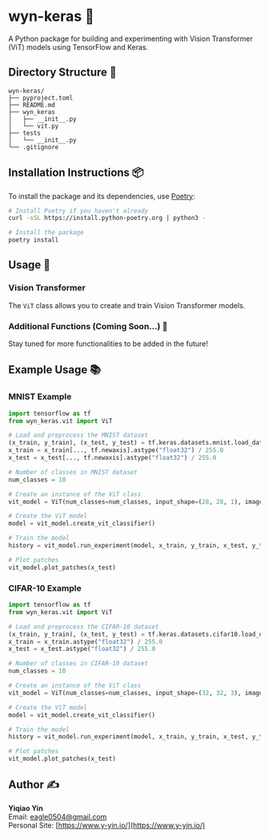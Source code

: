 # wyn-keras 🎉

A Python package for building and experimenting with Vision Transformer (ViT) models using TensorFlow and Keras.

## Directory Structure 📁

```
wyn-keras/
├── pyproject.toml
├── README.md
├── wyn_keras
│   ├── __init__.py
│   └── vit.py
├── tests
│   └── __init__.py
└── .gitignore
```

## Installation Instructions 📦

To install the package and its dependencies, use [Poetry](https://python-poetry.org/):

```sh
# Install Poetry if you haven't already
curl -sSL https://install.python-poetry.org | python3 -

# Install the package
poetry install
```

## Usage 🚀

### Vision Transformer

The `ViT` class allows you to create and train Vision Transformer models.

### Additional Functions (Coming Soon...) 🚧

Stay tuned for more functionalities to be added in the future!

## Example Usage 📚

### MNIST Example

```python
import tensorflow as tf
from wyn_keras.vit import ViT

# Load and preprocess the MNIST dataset
(x_train, y_train), (x_test, y_test) = tf.keras.datasets.mnist.load_data()
x_train = x_train[..., tf.newaxis].astype("float32") / 255.0
x_test = x_test[..., tf.newaxis].astype("float32") / 255.0

# Number of classes in MNIST dataset
num_classes = 10

# Create an instance of the ViT class
vit_model = ViT(num_classes=num_classes, input_shape=(28, 28, 1), image_size=28, num_epochs=2)

# Create the ViT model
model = vit_model.create_vit_classifier()

# Train the model
history = vit_model.run_experiment(model, x_train, y_train, x_test, y_test)

# Plot patches
vit_model.plot_patches(x_test)
```

### CIFAR-10 Example

```python
import tensorflow as tf
from wyn_keras.vit import ViT

# Load and preprocess the CIFAR-10 dataset
(x_train, y_train), (x_test, y_test) = tf.keras.datasets.cifar10.load_data()
x_train = x_train.astype("float32") / 255.0
x_test = x_test.astype("float32") / 255.0

# Number of classes in CIFAR-10 dataset
num_classes = 10

# Create an instance of the ViT class
vit_model = ViT(num_classes=num_classes, input_shape=(32, 32, 3), image_size=32, num_epochs=2)

# Create the ViT model
model = vit_model.create_vit_classifier()

# Train the model
history = vit_model.run_experiment(model, x_train, y_train, x_test, y_test)

# Plot patches
vit_model.plot_patches(x_test)
```

## Author ✍️

**Yiqiao Yin**  
Email: [eagle0504@gmail.com](mailto:eagle0504@gmail.com)  
Personal Site: [https://www.y-yin.io/](https://www.y-yin.io/)

